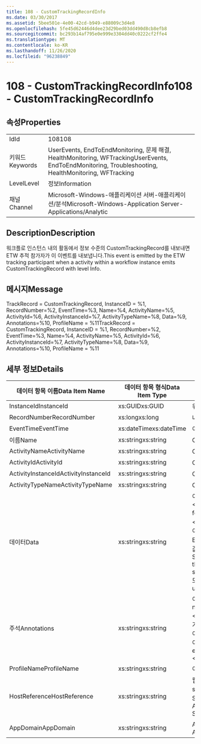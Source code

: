 ```yaml
---
title: 108 - CustomTrackingRecordInfo
ms.date: 03/30/2017
ms.assetid: 5bee501e-4e00-42cd-b949-e88009c3d4e8
ms.openlocfilehash: 5fe45d62446d4dee23d29bed03dd490d8cb8efb8
ms.sourcegitcommit: bc293b14af795e0e999e3304dd40c0222cf2ffe4
ms.translationtype: MT
ms.contentlocale: ko-KR
ms.lasthandoff: 11/26/2020
ms.locfileid: "96238849"
---
```

# <a name="108---customtrackingrecordinfo"></a><span data-ttu-id="38c2f-102">108 - CustomTrackingRecordInfo</span><span class="sxs-lookup"><span data-stu-id="38c2f-102">108 - CustomTrackingRecordInfo</span></span>

## <a name="properties"></a><span data-ttu-id="38c2f-103">속성</span><span class="sxs-lookup"><span data-stu-id="38c2f-103">Properties</span></span>  
  
|||  
|-|-|  
|<span data-ttu-id="38c2f-104">Id</span><span class="sxs-lookup"><span data-stu-id="38c2f-104">Id</span></span>|<span data-ttu-id="38c2f-105">108</span><span class="sxs-lookup"><span data-stu-id="38c2f-105">108</span></span>|  
|<span data-ttu-id="38c2f-106">키워드</span><span class="sxs-lookup"><span data-stu-id="38c2f-106">Keywords</span></span>|<span data-ttu-id="38c2f-107">UserEvents, EndToEndMonitoring, 문제 해결, HealthMonitoring, WFTracking</span><span class="sxs-lookup"><span data-stu-id="38c2f-107">UserEvents, EndToEndMonitoring, Troubleshooting, HealthMonitoring, WFTracking</span></span>|  
|<span data-ttu-id="38c2f-108">Level</span><span class="sxs-lookup"><span data-stu-id="38c2f-108">Level</span></span>|<span data-ttu-id="38c2f-109">정보</span><span class="sxs-lookup"><span data-stu-id="38c2f-109">Information</span></span>|  
|<span data-ttu-id="38c2f-110">채널</span><span class="sxs-lookup"><span data-stu-id="38c2f-110">Channel</span></span>|<span data-ttu-id="38c2f-111">Microsoft-Windows-애플리케이션 서버-애플리케이션/분석</span><span class="sxs-lookup"><span data-stu-id="38c2f-111">Microsoft-Windows-Application Server-Applications/Analytic</span></span>|  
  
## <a name="description"></a><span data-ttu-id="38c2f-112">Description</span><span class="sxs-lookup"><span data-stu-id="38c2f-112">Description</span></span>  

 <span data-ttu-id="38c2f-113">워크플로 인스턴스 내의 활동에서 정보 수준의 CustomTrackingRecord를 내보내면 ETW 추적 참가자가 이 이벤트를 내보냅니다.</span><span class="sxs-lookup"><span data-stu-id="38c2f-113">This event is emitted by the ETW tracking participant when a activity within a workflow instance emits CustomTrackingRecord with level Info.</span></span>  
  
## <a name="message"></a><span data-ttu-id="38c2f-114">메시지</span><span class="sxs-lookup"><span data-stu-id="38c2f-114">Message</span></span>  

 <span data-ttu-id="38c2f-115">TrackRecord = CustomTrackingRecord, InstanceID = %1, RecordNumber=%2, EventTime=%3, Name=%4, ActivityName=%5, ActivityId=%6, ActivityInstanceId=%7, ActivityTypeName=%8, Data=%9, Annotations=%10, ProfileName = %11</span><span class="sxs-lookup"><span data-stu-id="38c2f-115">TrackRecord = CustomTrackingRecord, InstanceID = %1, RecordNumber=%2, EventTime=%3,  Name=%4, ActivityName=%5, ActivityId=%6, ActivityInstanceId=%7, ActivityTypeName=%8, Data=%9, Annotations=%10, ProfileName = %11</span></span>  
  
## <a name="details"></a><span data-ttu-id="38c2f-116">세부 정보</span><span class="sxs-lookup"><span data-stu-id="38c2f-116">Details</span></span>  
  
|<span data-ttu-id="38c2f-117">데이터 항목 이름</span><span class="sxs-lookup"><span data-stu-id="38c2f-117">Data Item Name</span></span>|<span data-ttu-id="38c2f-118">데이터 항목 형식</span><span class="sxs-lookup"><span data-stu-id="38c2f-118">Data Item Type</span></span>|<span data-ttu-id="38c2f-119">Description</span><span class="sxs-lookup"><span data-stu-id="38c2f-119">Description</span></span>|  
|--------------------|--------------------|-----------------|  
|<span data-ttu-id="38c2f-120">InstanceId</span><span class="sxs-lookup"><span data-stu-id="38c2f-120">InstanceId</span></span>|<span data-ttu-id="38c2f-121">xs:GUID</span><span class="sxs-lookup"><span data-stu-id="38c2f-121">xs:GUID</span></span>|<span data-ttu-id="38c2f-122">워크플로의 인스턴스 ID</span><span class="sxs-lookup"><span data-stu-id="38c2f-122">The instance id for the workflow</span></span>|  
|<span data-ttu-id="38c2f-123">RecordNumber</span><span class="sxs-lookup"><span data-stu-id="38c2f-123">RecordNumber</span></span>|<span data-ttu-id="38c2f-124">xs:long</span><span class="sxs-lookup"><span data-stu-id="38c2f-124">xs:long</span></span>|<span data-ttu-id="38c2f-125">내보낸 레코드의 시퀀스 번호</span><span class="sxs-lookup"><span data-stu-id="38c2f-125">The sequence number of the emitted record</span></span>|  
|<span data-ttu-id="38c2f-126">EventTime</span><span class="sxs-lookup"><span data-stu-id="38c2f-126">EventTime</span></span>|<span data-ttu-id="38c2f-127">xs:dateTime</span><span class="sxs-lookup"><span data-stu-id="38c2f-127">xs:dateTime</span></span>|<span data-ttu-id="38c2f-128">이벤트를 내보낸 시간(UTC)</span><span class="sxs-lookup"><span data-stu-id="38c2f-128">The time in UTC when the event was emitted</span></span>|  
|<span data-ttu-id="38c2f-129">이름</span><span class="sxs-lookup"><span data-stu-id="38c2f-129">Name</span></span>|<span data-ttu-id="38c2f-130">xs:string</span><span class="sxs-lookup"><span data-stu-id="38c2f-130">xs:string</span></span>|<span data-ttu-id="38c2f-131">CustomTrackingRecord의 이름</span><span class="sxs-lookup"><span data-stu-id="38c2f-131">The name of the CustomTrackingRecord</span></span>|  
|<span data-ttu-id="38c2f-132">ActivityName</span><span class="sxs-lookup"><span data-stu-id="38c2f-132">ActivityName</span></span>|<span data-ttu-id="38c2f-133">xs:string</span><span class="sxs-lookup"><span data-stu-id="38c2f-133">xs:string</span></span>|<span data-ttu-id="38c2f-134">CustomTrackingRecord를 내보낸 활동의 이름</span><span class="sxs-lookup"><span data-stu-id="38c2f-134">The name of the activity that emitted the CustomTrackingRecord</span></span>|  
|<span data-ttu-id="38c2f-135">ActivityId</span><span class="sxs-lookup"><span data-stu-id="38c2f-135">ActivityId</span></span>|<span data-ttu-id="38c2f-136">xs:string</span><span class="sxs-lookup"><span data-stu-id="38c2f-136">xs:string</span></span>|<span data-ttu-id="38c2f-137">CustomTrackingRecord를 내보낸 활동의 ID</span><span class="sxs-lookup"><span data-stu-id="38c2f-137">The id of the activity that emitted the CustomTrackingRecord</span></span>|  
|<span data-ttu-id="38c2f-138">ActivityInstanceId</span><span class="sxs-lookup"><span data-stu-id="38c2f-138">ActivityInstanceId</span></span>|<span data-ttu-id="38c2f-139">xs:string</span><span class="sxs-lookup"><span data-stu-id="38c2f-139">xs:string</span></span>|<span data-ttu-id="38c2f-140">CustomTrackingRecord를 내보낸 활동의 인스턴스 ID</span><span class="sxs-lookup"><span data-stu-id="38c2f-140">The instance id of the activity that emitted the CustomTrackingRecord</span></span>|  
|<span data-ttu-id="38c2f-141">ActivityTypeName</span><span class="sxs-lookup"><span data-stu-id="38c2f-141">ActivityTypeName</span></span>|<span data-ttu-id="38c2f-142">xs:string</span><span class="sxs-lookup"><span data-stu-id="38c2f-142">xs:string</span></span>|<span data-ttu-id="38c2f-143">CustomTrackingRecord를 내보낸 활동의 이름</span><span class="sxs-lookup"><span data-stu-id="38c2f-143">The name of the activity that emitted the CustomTrackingRecord</span></span>|  
|<span data-ttu-id="38c2f-144">데이터</span><span class="sxs-lookup"><span data-stu-id="38c2f-144">Data</span></span>|<span data-ttu-id="38c2f-145">xs:string</span><span class="sxs-lookup"><span data-stu-id="38c2f-145">xs:string</span></span>|<span data-ttu-id="38c2f-146">이 이벤트를 사용하여 추적된 데이터입니다.</span><span class="sxs-lookup"><span data-stu-id="38c2f-146">The data that was tracked with this event.</span></span>  <span data-ttu-id="38c2f-147">값은 datavalue 형식의 xml 요소에 저장 됩니다 \<items> \< item  name = "dataName" type="System.String"> \</item> \</items> .</span><span class="sxs-lookup"><span data-stu-id="38c2f-147">The values are stored in an xml element in the format \<items>\< item  name = "dataName" type="System.String">dataValue\</item>\</items>.</span></span>  <span data-ttu-id="38c2f-148">추적 된 데이터가 없으면 문자열에가 포함 \<items/> 됩니다.</span><span class="sxs-lookup"><span data-stu-id="38c2f-148">If no data was tracked then the string contains \<items/>.</span></span> <span data-ttu-id="38c2f-149">ETW 이벤트 크기는 ETW 버퍼 크기 또는 ETW 이벤트의 최대 페이로드에 따라 제한됩니다.</span><span class="sxs-lookup"><span data-stu-id="38c2f-149">The ETW event size is limited by the ETW buffer size or the max payload for an ETW event.</span></span> <span data-ttu-id="38c2f-150">이벤트 크기가 ETW 제한을 초과 하면 주석을 삭제 하 고 데이터 값을 ...로 대체 하 여 이벤트를 자릅니다. \<items> \</items>  다음 형식은 ToString ()에서 반환 된 값으로 저장 됩니다. string, char, bool, int, short, long, uint, ushort, ulong, system.string, float, double, system.string, system.string, System.web.</span><span class="sxs-lookup"><span data-stu-id="38c2f-150">If the size of the event exceeds the ETW limits, then the event is truncated by dropping the annotations and replacing the data value with \<items>...\</items>.  The following types are stored as their value as returned by ToString(); string,char,bool,int,short,long,uint,ushort,ulong,System.Single,float,double,System.Guid,System.DateTimeOffset,System.DateTime.</span></span>  <span data-ttu-id="38c2f-151">모든 다른 형식은 System.Runtime.Serialization.NetDataContractSerializer를 사용하여 serialize됩니다.</span><span class="sxs-lookup"><span data-stu-id="38c2f-151">All other types are serialized using System.Runtime.Serialization.NetDataContractSerializer.</span></span>|  
|<span data-ttu-id="38c2f-152">주석</span><span class="sxs-lookup"><span data-stu-id="38c2f-152">Annotations</span></span>|<span data-ttu-id="38c2f-153">xs:string</span><span class="sxs-lookup"><span data-stu-id="38c2f-153">xs:string</span></span>|<span data-ttu-id="38c2f-154">이 이벤트에 추가된 주석입니다.</span><span class="sxs-lookup"><span data-stu-id="38c2f-154">The annotations that were added to this event.</span></span>  <span data-ttu-id="38c2f-155">값은 xml 요소에 a 형식으로 저장 됩니다 \<items> \< item  name = "annotationName" type="System.String"> \</item> \</items> .</span><span class="sxs-lookup"><span data-stu-id="38c2f-155">The values are stored in an xml element in the format \<items>\< item  name = "annotationName" type="System.String">annotationValue\</item>\</items>.</span></span>  <span data-ttu-id="38c2f-156">주석을 지정 하지 않으면 문자열에가 포함 \<items/> 됩니다.</span><span class="sxs-lookup"><span data-stu-id="38c2f-156">If no annotations are specified then the string contains \<items/>.</span></span> <span data-ttu-id="38c2f-157">ETW 이벤트 크기는 ETW 버퍼 크기 또는 ETW 이벤트의 최대 페이로드에 따라 제한됩니다.</span><span class="sxs-lookup"><span data-stu-id="38c2f-157">The ETW event size is limited by the ETW buffer size or the max payload for an ETW event.</span></span> <span data-ttu-id="38c2f-158">이벤트 크기가 ETW 제한을 초과 하면 주석을 삭제 하 고 주석 값을 ...로 대체 하 여 이벤트를 자릅니다. \<items> \</items></span><span class="sxs-lookup"><span data-stu-id="38c2f-158">If the size of the event exceeds the ETW limits, then the event is truncated by dropping the annotations and replacing the annotation value with \<items>...\</items>.</span></span>|  
|<span data-ttu-id="38c2f-159">ProfileName</span><span class="sxs-lookup"><span data-stu-id="38c2f-159">ProfileName</span></span>|<span data-ttu-id="38c2f-160">xs:string</span><span class="sxs-lookup"><span data-stu-id="38c2f-160">xs:string</span></span>|<span data-ttu-id="38c2f-161">이 이벤트를 내보낸 이름 또는 추적 프로필</span><span class="sxs-lookup"><span data-stu-id="38c2f-161">The name or the tracking profile that resulted in this event being emitted</span></span>|  
|<span data-ttu-id="38c2f-162">HostReference</span><span class="sxs-lookup"><span data-stu-id="38c2f-162">HostReference</span></span>|<span data-ttu-id="38c2f-163">xs:string</span><span class="sxs-lookup"><span data-stu-id="38c2f-163">xs:string</span></span>|<span data-ttu-id="38c2f-164">웹 호스팅 서비스의 경우 이 필드는 웹 계층의 서비스를 고유하게 식별합니다.</span><span class="sxs-lookup"><span data-stu-id="38c2f-164">For web hosted services, this field uniquely identifies the service in the web hierarchy.</span></span>  <span data-ttu-id="38c2f-165">해당 형식은 ' 웹 사이트 이름 응용 프로그램 가상 경로&#124;서비스 가상 경로&#124;ServiceName ' 예: ' Default Web Site/CalculatorApplication&#124;/CalculatorService.svc&#124;CalculatorService '로 정의 됩니다.</span><span class="sxs-lookup"><span data-stu-id="38c2f-165">Its format is defined as 'Web Site Name Application Virtual Path&#124;Service Virtual Path&#124;ServiceName' Example: 'Default Web Site/CalculatorApplication&#124;/CalculatorService.svc&#124;CalculatorService'</span></span>|  
|<span data-ttu-id="38c2f-166">AppDomain</span><span class="sxs-lookup"><span data-stu-id="38c2f-166">AppDomain</span></span>|<span data-ttu-id="38c2f-167">xs:string</span><span class="sxs-lookup"><span data-stu-id="38c2f-167">xs:string</span></span>|<span data-ttu-id="38c2f-168">AppDomain.CurrentDomain.FriendlyName에서 반환되는 문자열입니다.</span><span class="sxs-lookup"><span data-stu-id="38c2f-168">The string returned by AppDomain.CurrentDomain.FriendlyName.</span></span>|
